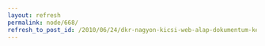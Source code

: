 ```yaml
---
layout: refresh
permalink: node/668/
refresh_to_post_id: /2010/06/24/dkr-nagyon-kicsi-web-alap-dokumentum-kezel-rendszer-skgyas-lapolvas-tmogatssal
---
```

